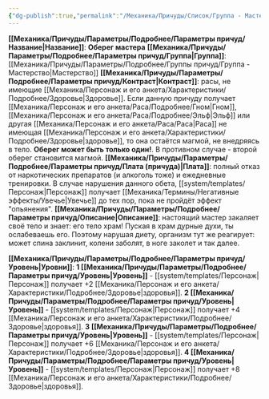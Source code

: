 ```yaml
---
{"dg-publish":true,"permalink":"/Механика/Причуды/Список/Группа - Мастерство/Оберег мастера/","noteIcon":"","created":"2025-08-21T13:47:48.671+03:00","updated":"2025-09-04T08:06:55.171+03:00"}
---
```


**[[Механика/Причуды/Параметры/Подробнее/Параметры причуд/Название\|Название]]**: **Оберег мастера**
**[[Механика/Причуды/Параметры/Подробнее/Параметры причуд/Группа\|Группа]]**: [[Механика/Причуды/Параметры/Подробнее/Группы причуд/Группа - Мастерство\|Мастерство]] 
**[[Механика/Причуды/Параметры/Подробнее/Параметры причуд/Контраст\|Контраст]]**: расы, не имеющие [[Механика/Персонаж и его анкета/Характеристики/Подробнее/Здоровье\|Здоровье]]. Если данную причуду получает [[Механика/Персонаж и его анкета/Раса/Подробнее/Гном\|Гном]], [[Механика/Персонаж и его анкета/Раса/Подробнее/Эльф\|Эльф]] или другая [[Механика/Персонаж и его анкета/Раса/Раса\|Раса]] не имеющая [[Механика/Персонаж и его анкета/Характеристики/Подробнее/Здоровье\|здоровье]], то она остаётся магмой, не внедряясь в тело. **Оберег может быть только один!**. В противном случае - второй оберег становится магмой. 
**[[Механика/Причуды/Параметры/Подробнее/Параметры причуд/Плата (причуда)\|Плата]]**: полный отказ от наркотических препаратов (и алкоголь тоже) и ежедневные тренировки. В случае нарушения данного обета, [[system/templates/Персонаж\|Персонаж]] получает [[Механика/Термины/Негативные эффекты/Увечье\|Увечье]] до тех пор, пока не пройдёт эффект "опьянения".
**[[Механика/Причуды/Параметры/Подробнее/Параметры причуд/Описание\|Описание]]**: настоящий мастер закаляет своё тело и знает: его тело храм! Пуская в храм дурные духи, ты ослабеваешь его. Поэтому нарушая диету, организм тут же реагирует: может спина заклинит, колени заболят, в ноге заколет и так далее. 

**[[Механика/Причуды/Параметры/Подробнее/Параметры причуд/Уровень\|Уровни]]**:
**1 [[Механика/Причуды/Параметры/Подробнее/Параметры причуд/Уровень\|Уровень]]** - [[system/templates/Персонаж\|Персонаж]] получает +2 [[Механика/Персонаж и его анкета/Характеристики/Подробнее/Здоровье\|здоровья]]. 
**2 [[Механика/Причуды/Параметры/Подробнее/Параметры причуд/Уровень\|Уровень]]** - [[system/templates/Персонаж\|Персонаж]] получает +4 [[Механика/Персонаж и его анкета/Характеристики/Подробнее/Здоровье\|здоровья]]. 
**3 [[Механика/Причуды/Параметры/Подробнее/Параметры причуд/Уровень\|Уровень]]** - [[system/templates/Персонаж\|Персонаж]] получает +6 [[Механика/Персонаж и его анкета/Характеристики/Подробнее/Здоровье\|здоровья]]. 
**4 [[Механика/Причуды/Параметры/Подробнее/Параметры причуд/Уровень\|Уровень]]** - [[system/templates/Персонаж\|Персонаж]] получает +8 [[Механика/Персонаж и его анкета/Характеристики/Подробнее/Здоровье\|здоровья]]. 